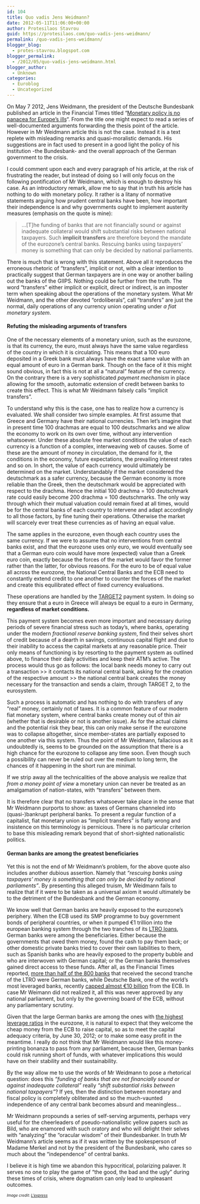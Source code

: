 ```yaml
---
id: 104
title: Quo vadis Jens Weidmann?
date: 2012-05-11T11:06:00+00:00
author: Protesilaos Stavrou
guid: https://protesilaos.com/quo-vadis-jens-weidmann/
permalink: /quo-vadis-jens-weidmann/
blogger_blog:
  - protes-stavrou.blogspot.com
blogger_permalink:
  - /2012/05/quo-vadis-jens-weidmann.html
blogger_author:
  - Unknown
categories:
  - Euroblog
  - Uncategorized
---
```

<div class="separator" style="clear: both; text-align: center;">
</div>

On May 7 2012, Jens Weidmann, the president of the Deutsche Bundesbank published an article in the Financial Times titled &#8220;[Monetary policy is no panacea for Europe&#8217;s ills](http://www.ft.com/intl/cms/s/0/bc917f20-9607-11e1-9d9d-00144feab49a.html#axzz1uSCrxjxk)&#8220;. From the title one might expect to read a series of well-documented arguments forwarding the thesis point of the article. However in Mr Weidmann article this is not the case. Instead it is a text replete with misleading remarks and quasi-moralistic demands. His suggestions are in fact used to present in a good light the policy of his institution -the Bundesbank- and the overall approach of the German government to the crisis.

I could comment upon each and every paragraph of his article, at the risk of frustrating the reader, but instead of doing so I will only focus on the following pontification of Mr Weidmann, which is enough to destroy his case. As an introductory remark, allow me to say that in truth his article has nothing to do with monetary policy. It rather is a litany of normative statements arguing how prudent central banks have been, how important their independence is and why governments ought to implement austerity measures (emphasis on the quote is mine):

> &#8230;[T]he funding of banks that are not financially sound or against inadequate collateral would shift substantial risks between national taxpayers. Such **implicit transfers** are therefore beyond the mandate of the eurozone&#8217;s central banks. Rescuing banks using taxpayers&#8217; money is something that can only be decided by national parliaments.

There is much that is wrong with this statement. Above all it reproduces the erroneous rhetoric of &#8220;transfers&#8221;, implicit or not, with a clear intention to practically suggest that German taxpayers are in one way or another bailing out the banks of the GIIPS. Nothing could be further from the truth. The word &#8220;transfers&#8221; either implicit or explicit, direct or indirect, is an imposter term when speaking about the operations of the monetary system. What Mr Weidmann, and the other devoted &#8220;ordoliberals&#8221;, call &#8220;transfers&#8221; are just the normal, daily operations of any currency union operating under _a fiat monetary system_.

#### Refuting the misleading arguments of transfers

One of the necessary elements of a monetary union, such as the eurozone, is that its currency, the euro, must always have the same value regardless of the country in which it is circulating. This means that a 100 euro deposited in a Greek bank must always have the exact same value with an equal amount of euro in a German bank. Though on the face of it this might sound obvious, in fact this is not at all a &#8220;natural&#8221; feature of the currency. On the contrary there is a very sophisticated _payment mechanism_ in place allowing for the smooth, automatic extension of credit between banks to create this effect. This is what Mr Weidmann falsely calls &#8220;implicit transfers&#8221;. 

To understand why this is the case, one has to realize how a currency is evaluated. We shall consider two simple examples. At first assume that Greece and Germany have their national currencies. Then let&#8217;s imagine that in present time 100 drachmas are equal to 100 deutschmarks and we allow the economy to work on its own over time, without any intervention whatsoever. Under these absolute free market conditions the value of each currency is a function of a complex, interweaving web of causes. Some of these are the amount of money in circulation, the demand for it, the conditions in the economy, future expectations, the prevailing interest rates and so on. In short, the value of each currency would ultimately be determined on the market. Understandably if the market considered the deutschmark as a safer currency, because the German economy is more reliable than the Greek, then the deutschmark would be appreciated with respect to the drachma. Hence the initial 100 drachma = 100 deutschmark rate could easily become 200 drachma = 100 deutschmarks. The only way through which their mutual valuation could remain fixed at all times, would be for the central banks of each country to intervene and adapt accordingly to all those factors, by fine tuning their operations. Otherwise the market will scarcely ever treat these currencies as of having an equal value. 

The same applies in the eurozone, even though each country uses the same currency. If we were to assume that no interventions from central banks exist, and that the eurozone uses only euro, we would eventually see that a German euro coin would have more (expected) value than a Greek euro coin, exactly because the forces of the market would favor the former rather than the latter, for obvious reasons. For the euro to be of equal value all across the eurozone, the National Central Banks and the ECB need to constantly extend credit to one another to counter the forces of the market and create this equilibrated effect of fixed currency evaluations.

These operations are handled by the [TARGET2](https://protesilaos.com/search/label/TARGET2) payment system. In doing so they ensure that a euro in Greece will always be equal to a euro in Germany, **regardless of market conditions.**

This payment system becomes even more important and necessary during periods of severe financial stress such as today&#8217;s, where banks, operating under the modern _fractional reserve banking system_, find their selves short of credit because of a dearth in savings, continuous capital flight and due to their inability to access the capital markets at any reasonable price. Their only means of functioning is by resorting to the payment system as outlined above, to finance their daily activities and keep their ATM&#8217;s active. The process would thus go as follows: the local bank needs money to carry out a transaction >> it contacts its national central bank, asking for the creation of the respective amount >> the national central bank creates the money necessary for the transaction and sends a claim, through TARGET 2, to the eurosystem.

Such a process is automatic and has nothing to do with transfers of any &#8220;real&#8221; money, certainly not of taxes. It is a common feature of our modern fiat monetary system, where central banks create money out of thin air (whether that is desirable or not is another issue). As for the actual claims and the potential risk they bear, this can only make sense if the eurozone was to collapse altogether, since member-states are partially exposed to one another via this system. Thus the point of Mr Weidmann, fallacious as it undoubtedly is, seems to be grounded on the assumption that there is a high chance for the eurozone to collapse any time soon. Even though such a possibility can never be ruled out over the medium to long term, the chances of it happening in the short run are minimal.

If we strip away all the technicalities of the above analysis we realize that _from a money point of view_ a monetary union can never be treated as an amalgamation of nation-states, with &#8220;transfers&#8221; between them.

It is therefore clear that no transfers whatsoever take place in the sense that Mr Weidmann purports to show: as taxes of Germans channeled into (quasi-)bankrupt peripheral banks. To present a regular function of a capitalist, fiat monetary union as &#8220;implicit transfers&#8221; is flatly wrong and insistence on this terminology is pernicious. There is no particular criterion to base this misleading remark beyond that of short-sighted nationalistic politics.

#### German banks are among the greatest beneficiaries

Yet this is not the end of Mr Weidmann&#8217;s problem, for the above quote also includes another dubious assertion. Namely that _&#8220;rescuing banks using taxpayers&#8217; money is something that can only be decided by national parliaments&#8221;_. By presenting this alleged truism, Mr Weidmann fails to realize that if it were to be taken as a universal axiom it would ultimately be to the detriment of the Bundesbank and the German economy. 

We know well that German banks are heavily exposed to the eurozone&#8217;s periphery. When the ECB used its SMP programme to buy government bonds of peripheral countries, or when it pumped €1 trillion into the european banking system through the two tranches of its [LTRO loans](https://protesilaos.com/search/label/LTRO), German banks were among the beneficiaries. Either because the governments that owed them money, found the cash to pay them back; or other domestic private banks tried to cover their own liabilities to them, such as Spanish banks who are heavily exposed to the property bubble and who are interwoven with German capital; or the German banks themselves gained direct access to these funds. After all, as the Financial Times reported, <a href="http://www.ft.com/intl/cms/s/0/52ed18e4-6237-11e1-872e-00144feabdc0.html#axzz1uSCrxjxk" target="_blank">more than half of the 800 banks</a> that received the second tranche of the LTRO were German banks, while Deutsche Bank, one of the world&#8217;s most leveraged banks, recently <a href="http://www.ft.com/intl/cms/s/0/ed672dba-694e-11e1-9618-00144feabdc0.html#axzz1uSCrxjxk" target="_blank">capped almost €10 billion</a> from the ECB. In case Mr Weimann did not realized it, all this was never approved by any national parliament, but only by the governing board of the ECB, without any parliamentary scrutiny.

Given that the large German banks are among the ones with <a href="http://www.ft.com/intl/cms/s/0/5b9e76e8-8f89-11e1-9ab1-00144feab49a.html#axzz1uSCrxjxk" target="_blank">the highest leverage ratios</a> in the eurozone, it is natural to expect that they welcome the cheap money from the ECB to raise capital, so as to meet the <span id="goog_519424279"></span>capital adequacy criteria<span id="goog_519424280"></span>, by June 30, 2012; or to make some easy profit in the meantime. I really do not think that Mr Weidmann would like this money-printing bonanza to pass from any parliament, because then, German banks could risk running short of funds, with whatever implications this would have on their stability and their sustainability. 

By the way allow me to use the words of Mr Weidmann to pose a rhetorical question: does this _&#8220;funding of banks that are not financially sound or against inadequate collateral&#8221;_ really _&#8220;shift substantial risks between national taxpayers&#8221;_? If yes, then the distinction between monetary and fiscal policy is completely obliterated and so the much-vaunted independence of any central bank becomes absurd and meaningless&#8230;

Mr Weidmann propounds a series of self-serving arguments, perhaps very useful for the cheerleaders of pseudo-nationalistic yellow papers such as Bild, who are enamored with such oratory and who will delight their selves with &#8220;analyzing&#8221; the &#8220;oracular wisdom&#8221; of their Bundesbanker. In truth Mr Weidmann&#8217;s article seems as if it was written by the spokesperson of Madame Merkel and not by the president of the Bundesbank, who cares so much about the &#8220;independence&#8221; of central banks. 

I believe it is high time we abandon this hypocritical, polarizing palaver. It serves no one to play the game of &#8220;the good, the bad and the ugly&#8221; during these times of crisis, where dogmatism can only lead to unpleasant outcomes.

<span style="font-size: x-small;"><i>Image credit: <a href="http://www.lexpress.fr/actualites/1/economie/le-nouveau-president-de-la-bundesbank-promet-la-continuite_988306.html" rel="nofollow" target="_blank">L&#8217;express</a></i></span>